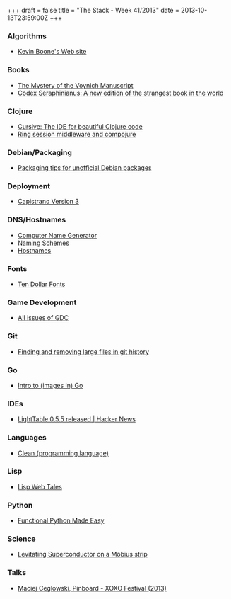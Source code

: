 +++
draft = false
title = "The Stack - Week 41/2013"
date = 2013-10-13T23:59:00Z
+++



### Algorithms

 - [Kevin Boone's Web site][Kevinbooneswebsite]

[Kevinbooneswebsite]: http://kevinboone.net/bayes.html


### Books

 - [The Mystery of the Voynich Manuscript][Theunreadthemysteryofthevoynichmanuscriptthenewyorker]
 - [Codex Seraphinianus: A new edition of the strangest book in the world][Dangerousmindscodexseraphinianusaneweditionofthestrangestbookintheworld]

[Theunreadthemysteryofthevoynichmanuscriptthenewyorker]: http://www.newyorker.com/online/blogs/books/2013/07/the-unread-the-mystery-of-the-voynich-manuscript.html
[Dangerousmindscodexseraphinianusaneweditionofthestrangestbookintheworld]: http://dangerousminds.net/comments/codex_seraphinianus_a_new_edition_of_the_strangest_book_in_the_world


### Clojure

 - [Cursive: The IDE for beautiful Clojure code][Cursivetheideforbeautifulclojurecode]
 - [Ring session middleware and compojure][Ringsessionmiddlewareandcompojure]

[Cursivetheideforbeautifulclojurecode]: http://cursiveclojure.com/
[Ringsessionmiddlewareandcompojure]: http://narhinen.net/2013/09/25/Sessions-with-compojure.html


### Debian/Packaging

 - [Packaging tips for unofficial Debian packages][Packagingtipsforunofficialdebianpackages]

[Packagingtipsforunofficialdebianpackages]: http://people.debian.org/~calvin/unofficial/


### Deployment

 - [Capistrano Version 3][Capistranoversion3medium]

[Capistranoversion3medium]: https://medium.com/p/ba896a142ac


### DNS/Hostnames

 - [Computer Name Generator][Computernamegenerator]
 - [Naming Schemes][Namingschemes]
 - [Hostnames][hostnameserco]

[Computernamegenerator]: http://computernamer.com/
[Namingschemes]: http://namingschemes.com/
[hostnameserco]: http://seriss.com/people/erco/unixtools/hostnames.html


### Fonts

 - [Ten Dollar Fonts][Tendollarfontshome]

[Tendollarfontshome]: http://tendollarfonts.com/?v


### Game Development

 - [All issues of GDC][Gdcvault]

[Gdcvault]: http://gdcvault.com/gdmag


### Git

 - [Finding and removing large files in git history][Abstractivatefindingandremovinglargefilesingithistory]

[Abstractivatefindingandremovinglargefilesingithistory]: http://blog.jessitron.com/2013/08/finding-and-removing-large-files-in-git.html


### Go

 - [Intro to (images in) Go][Pheelickscomintrotoimagesingopart1]

[Pheelickscomintrotoimagesingopart1]: http://www.pheelicks.com/2013/10/intro-to-images-in-go-part-1/


### IDEs

 - [LightTable 0.5.5 released | Hacker News][Lighttable055releasedhackernews]

[Lighttable055releasedhackernews]: https://news.ycombinator.com/item?id=6535767


### Languages

 - [Clean (programming language)][Cleanprogramminglanguagewikipediathefreeencyclopedia]

[Cleanprogramminglanguagewikipediathefreeencyclopedia]: http://en.wikipedia.org/wiki/Clean_(programming_language)


### Lisp

 - [Lisp Web Tales][Lispwebtales]

[Lispwebtales]: http://lispwebtales.ppenev.com/


### Python

 - [Functional Python Made Easy][Functionalpythonmadeeasyhackflow]

[Functionalpythonmadeeasyhackflow]: http://hackflow.com/blog/2013/10/13/functional-python-made-easy/


### Science

 - [Levitating Superconductor on a Möbius strip][Levitatingsuperconductoronambiusstripyoutube]

[Levitatingsuperconductoronambiusstripyoutube]: https://www.youtube.com/watch?v=zPqEEZa2Gis


### Talks

 - [Maciej Cegłowski, Pinboard - XOXO Festival (2013)][Maciejcegowskipinboardxoxofestival2013youtube]

[Maciejcegowskipinboardxoxofestival2013youtube]: http://www.youtube.com/watch?v=eky5uKILXtM
